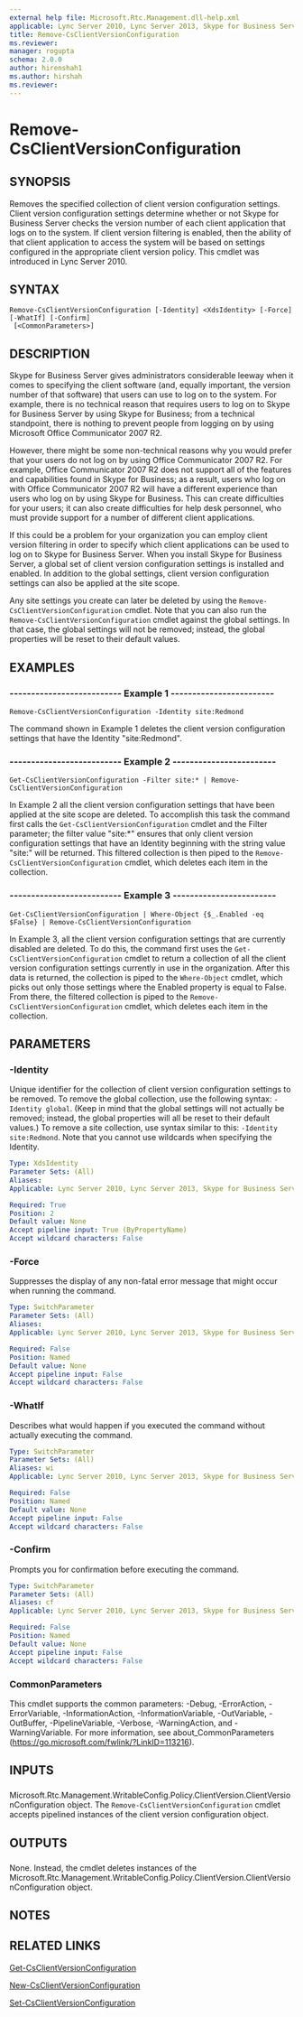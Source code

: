 ```yaml
---
external help file: Microsoft.Rtc.Management.dll-help.xml
applicable: Lync Server 2010, Lync Server 2013, Skype for Business Server 2015, Skype for Business Server 2019
title: Remove-CsClientVersionConfiguration
ms.reviewer: 
manager: rogupta
schema: 2.0.0
author: hirenshah1
ms.author: hirshah
ms.reviewer:
---
```


# Remove-CsClientVersionConfiguration

## SYNOPSIS
Removes the specified collection of client version configuration settings.
Client version configuration settings determine whether or not Skype for Business Server checks the version number of each client application that logs on to the system.
If client version filtering is enabled, then the ability of that client application to access the system will be based on settings configured in the appropriate client version policy.
This cmdlet was introduced in Lync Server 2010.


## SYNTAX

```
Remove-CsClientVersionConfiguration [-Identity] <XdsIdentity> [-Force] [-WhatIf] [-Confirm]
 [<CommonParameters>]
```

## DESCRIPTION
Skype for Business Server gives administrators considerable leeway when it comes to specifying the client software (and, equally important, the version number of that software) that users can use to log on to the system.
For example, there is no technical reason that requires users to log on to Skype for Business Server by using Skype for Business; from a technical standpoint, there is nothing to prevent people from logging on by using Microsoft Office Communicator 2007 R2.

However, there might be some non-technical reasons why you would prefer that your users do not log on by using Office Communicator 2007 R2.
For example, Office Communicator 2007 R2 does not support all of the features and capabilities found in Skype for Business; as a result, users who log on with Office Communicator 2007 R2 will have a different experience than users who log on by using Skype for Business.
This can create difficulties for your users; it can also create difficulties for help desk personnel, who must provide support for a number of different client applications.

If this could be a problem for your organization you can employ client version filtering in order to specify which client applications can be used to log on to Skype for Business Server.
When you install Skype for Business Server, a global set of client version configuration settings is installed and enabled.
In addition to the global settings, client version configuration settings can also be applied at the site scope.

Any site settings you create can later be deleted by using the `Remove-CsClientVersionConfiguration` cmdlet.
Note that you can also run the `Remove-CsClientVersionConfiguration` cmdlet against the global settings.
In that case, the global settings will not be removed; instead, the global properties will be reset to their default values.


## EXAMPLES

### -------------------------- Example 1 ------------------------
```
Remove-CsClientVersionConfiguration -Identity site:Redmond
```

The command shown in Example 1 deletes the client version configuration settings that have the Identity "site:Redmond".


### -------------------------- Example 2 ------------------------
```
Get-CsClientVersionConfiguration -Filter site:* | Remove-CsClientVersionConfiguration
```

In Example 2 all the client version configuration settings that have been applied at the site scope are deleted.
To accomplish this task the command first calls the `Get-CsClientVersionConfiguration` cmdlet and the Filter parameter; the filter value "site:*" ensures that only client version configuration settings that have an Identity beginning with the string value "site:" will be returned.
This filtered collection is then piped to the `Remove-CsClientVersionConfiguration` cmdlet, which deletes each item in the collection.


### -------------------------- Example 3 ------------------------
```
Get-CsClientVersionConfiguration | Where-Object {$_.Enabled -eq $False} | Remove-CsClientVersionConfiguration
```

In Example 3, all the client version configuration settings that are currently disabled are deleted.
To do this, the command first uses the `Get-CsClientVersionConfiguration` cmdlet to return a collection of all the client version configuration settings currently in use in the organization.
After this data is returned, the collection is piped to the `Where-Object` cmdlet, which picks out only those settings where the Enabled property is equal to False.
From there, the filtered collection is piped to the `Remove-CsClientVersionConfiguration` cmdlet, which deletes each item in the collection.


## PARAMETERS

### -Identity
Unique identifier for the collection of client version configuration settings to be removed.
To remove the global collection, use the following syntax: `-Identity global`.
(Keep in mind that the global settings will not actually be removed; instead, the global properties will all be reset to their default values.) To remove a site collection, use syntax similar to this: `-Identity site:Redmond`.
Note that you cannot use wildcards when specifying the Identity.

```yaml
Type: XdsIdentity
Parameter Sets: (All)
Aliases: 
Applicable: Lync Server 2010, Lync Server 2013, Skype for Business Server 2015, Skype for Business Server 2019

Required: True
Position: 2
Default value: None
Accept pipeline input: True (ByPropertyName)
Accept wildcard characters: False
```

### -Force
Suppresses the display of any non-fatal error message that might occur when running the command.

```yaml
Type: SwitchParameter
Parameter Sets: (All)
Aliases: 
Applicable: Lync Server 2010, Lync Server 2013, Skype for Business Server 2015, Skype for Business Server 2019

Required: False
Position: Named
Default value: None
Accept pipeline input: False
Accept wildcard characters: False
```

### -WhatIf
Describes what would happen if you executed the command without actually executing the command.

```yaml
Type: SwitchParameter
Parameter Sets: (All)
Aliases: wi
Applicable: Lync Server 2010, Lync Server 2013, Skype for Business Server 2015, Skype for Business Server 2019

Required: False
Position: Named
Default value: None
Accept pipeline input: False
Accept wildcard characters: False
```

### -Confirm
Prompts you for confirmation before executing the command.

```yaml
Type: SwitchParameter
Parameter Sets: (All)
Aliases: cf
Applicable: Lync Server 2010, Lync Server 2013, Skype for Business Server 2015, Skype for Business Server 2019

Required: False
Position: Named
Default value: None
Accept pipeline input: False
Accept wildcard characters: False
```

### CommonParameters
This cmdlet supports the common parameters: -Debug, -ErrorAction, -ErrorVariable, -InformationAction, -InformationVariable, -OutVariable, -OutBuffer, -PipelineVariable, -Verbose, -WarningAction, and -WarningVariable. For more information, see about_CommonParameters (https://go.microsoft.com/fwlink/?LinkID=113216).

## INPUTS

###  
Microsoft.Rtc.Management.WritableConfig.Policy.ClientVersion.ClientVersionConfiguration object.
The `Remove-CsClientVersionConfiguration` cmdlet accepts pipelined instances of the client version configuration object.

## OUTPUTS

###  
None.
Instead, the cmdlet deletes instances of the Microsoft.Rtc.Management.WritableConfig.Policy.ClientVersion.ClientVersionConfiguration object.

## NOTES

## RELATED LINKS

[Get-CsClientVersionConfiguration](Get-CsClientVersionConfiguration.md)

[New-CsClientVersionConfiguration](New-CsClientVersionConfiguration.md)

[Set-CsClientVersionConfiguration](Set-CsClientVersionConfiguration.md)

